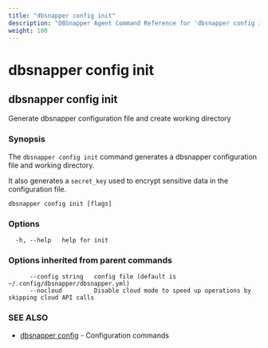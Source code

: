 ```yaml
---
title: "dbsnapper config init"
description: "DBSnapper Agent Command Reference for 'dbsnapper config init'"
weight: 100
---
```


# dbsnapper config init

## dbsnapper config init

Generate dbsnapper configuration file and create working directory

### Synopsis

The `dbsnapper config init` command generates a dbsnapper configuration file and working directory. 
	
It also generates a `secret_key` used to encrypt sensitive data in the configuration file.

```
dbsnapper config init [flags]
```

### Options

```
  -h, --help   help for init
```

### Options inherited from parent commands

```
      --config string   config file (default is ~/.config/dbsnapper/dbsnapper.yml)
      --nocloud         Disable cloud mode to speed up operations by skipping cloud API calls
```

### SEE ALSO

* [dbsnapper config](dbsnapper_config.md)	 - Configuration commands

